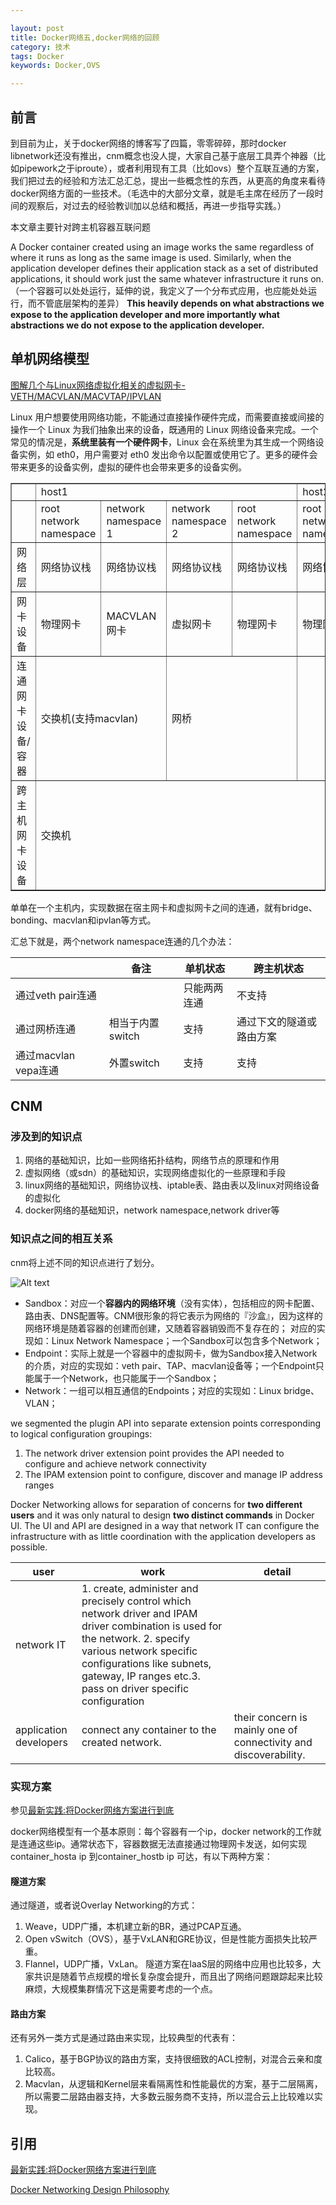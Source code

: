 ```yaml
---

layout: post
title: Docker网络五,docker网络的回顾
category: 技术
tags: Docker
keywords: Docker,OVS

---
```


## 前言

到目前为止，关于docker网络的博客写了四篇，零零碎碎，那时docker libnetwork还没有推出，cnm概念也没人提，大家自己基于底层工具弄个神器（比如pipework之于iproute），或者利用现有工具（比如ovs）整个互联互通的方案，我们把过去的经验和方法汇总汇总，提出一些概念性的东西，从更高的角度来看待docker网络方面的一些技术。（毛选中的大部分文章，就是毛主席在经历了一段时间的观察后，对过去的经验教训加以总结和概括，再进一步指导实践。）

本文章主要针对跨主机容器互联问题

A Docker container created using an image works the same regardless of where it runs as long as the same image is used. Similarly, when the application developer defines their application stack as a set of distributed applications, it should work just the same whatever infrastructure it runs on.（一个容器可以处处运行，延伸的说，我定义了一个分布式应用，也应能处处运行，而不管底层架构的差异） **This heavily depends on what abstractions we expose to the application developer and more importantly what abstractions we do not expose to the application developer.**


## 单机网络模型

[图解几个与Linux网络虚拟化相关的虚拟网卡-VETH/MACVLAN/MACVTAP/IPVLAN](http://blog.csdn.net/dog250/article/details/45788279)

Linux 用户想要使用网络功能，不能通过直接操作硬件完成，而需要直接或间接的操作一个 Linux 为我们抽象出来的设备，既通用的 Linux 网络设备来完成。一个常见的情况是，**系统里装有一个硬件网卡**，Linux 会在系统里为其生成一个网络设备实例，如 eth0，用户需要对 eth0 发出命令以配置或使用它了。更多的硬件会带来更多的设备实例，虚拟的硬件也会带来更多的设备实例。


<table border="1">
<tr>
	<td></td>
	<td colspan="4">host1</td>
	<td>host2</td>
</tr>
<tr>
	<td></td>
	<td>root network namespace</td>
	<td>network namespace 1</td>
	<td>network namespace 2</td>
	<td>root network namespace</td>
	<td>root network namespace</td>
</tr>
<tr>
	<td>网络层</td>
	<td>网络协议栈</td>
	<td>网络协议栈</td>
	<td>网络协议栈</td>
	<td>网络协议栈</td>
	<td>网络协议栈</td>
</tr>
<tr>
	<td>网卡设备</td>
	<td>物理网卡</td>
	<td>MACVLAN网卡</td>
	<td>虚拟网卡</td>
	<td>物理网卡</td>
	<td>物理网卡</td>
</tr>
<tr>
	<td>连通网卡设备/容器</td>
	<td colspan="2">交换机(支持macvlan)</td>
	<td colspan="2">网桥</td>
	<td></td>
</tr>
<tr>
	<td>跨主机网卡设备</td>
	<td colspan="5">交换机</td>

</tr>
</table>

单单在一个主机内，实现数据在宿主网卡和虚拟网卡之间的连通，就有bridge、bonding、macvlan和ipvlan等方式。

汇总下就是，两个network namespace连通的几个办法：

||备注|单机状态|跨主机状态|
|---|---|---|---|
|通过veth pair连通||只能两两连通|不支持|
|通过网桥连通|相当于内置switch|支持|通过下文的隧道或路由方案|
|通过macvlan vepa连通|外置switch|支持|支持|

## CNM


### 涉及到的知识点

1. 网络的基础知识，比如一些网络拓扑结构，网络节点的原理和作用
2. 虚拟网络（或sdn）的基础知识，实现网络虚拟化的一些原理和手段
3. linux网络的基础知识，网络协议栈、iptable表、路由表以及linux对网络设备的虚拟化
4. docker网络的基础知识，network namespace,network driver等


### 知识点之间的相互关系

cnm将上述不同的知识点进行了划分。

![Alt text](/public/upload/docker/cnm.jpeg)

- Sandbox：对应一个**容器内的网络环境**（没有实体），包括相应的网卡配置、路由表、DNS配置等。CNM很形象的将它表示为网络的『沙盒』，因为这样的网络环境是随着容器的创建而创建，又随着容器销毁而不复存在的； 对应的实现如：Linux Network Namespace；一个Sandbox可以包含多个Network；
- Endpoint：实际上就是一个容器中的虚拟网卡，做为Sandbox接入Network的介质，对应的实现如：veth pair、TAP、macvlan设备等；一个Endpoint只能属于一个Network，也只能属于一个Sandbox； 
- Network：一组可以相互通信的Endpoints；对应的实现如：Linux bridge、VLAN；

we segmented the plugin API into separate extension points corresponding to logical configuration groupings:

1. The network driver extension point provides the API needed to configure and achieve network connectivity
2. The IPAM extension point to configure, discover and manage IP address ranges

Docker Networking allows for separation of concerns for **two different users** and it was only natural to design **two distinct commands** in Docker UI. The UI and API are designed in a way that network IT can configure the infrastructure with as little coordination with the application developers as possible.


|user|work|detail|
|---|---|---|
|network IT|1. create, administer and precisely control which network driver and IPAM driver combination is used for the network. 2. specify various network specific configurations like subnets, gateway, IP ranges etc.3. pass on driver specific configuration||
|application developers|connect any container to the created network.| their concern is mainly one of connectivity and discoverability.|



### 实现方案

参见[最新实践:将Docker网络方案进行到底](http://blog.dataman-inc.com/shurenyun-docker-133/)

docker网络模型有一个基本原则：每个容器有一个ip，docker network的工作就是连通这些ip。通常状态下，容器数据无法直接通过物理网卡发送，如何实现 container_hosta ip 到container_hostb ip 可达，有以下两种方案：

#### 隧道方案

通过隧道，或者说Overlay Networking的方式：

1. Weave，UDP广播，本机建立新的BR，通过PCAP互通。
2. Open vSwitch（OVS），基于VxLAN和GRE协议，但是性能方面损失比较严重。
3. Flannel，UDP广播，VxLan。
隧道方案在IaaS层的网络中应用也比较多，大家共识是随着节点规模的增长复杂度会提升，而且出了网络问题跟踪起来比较麻烦，大规模集群情况下这是需要考虑的一个点。

#### 路由方案
还有另外一类方式是通过路由来实现，比较典型的代表有：

1. Calico，基于BGP协议的路由方案，支持很细致的ACL控制，对混合云亲和度比较高。
2. Macvlan，从逻辑和Kernel层来看隔离性和性能最优的方案，基于二层隔离，所以需要二层路由器支持，大多数云服务商不支持，所以混合云上比较难以实现。


## 引用

[最新实践:将Docker网络方案进行到底](http://blog.dataman-inc.com/shurenyun-docker-133/)

[Docker Networking Design Philosophy](https://blog.docker.com/2016/03/docker-networking-design-philosophy/)